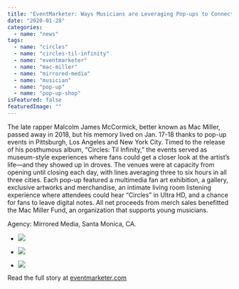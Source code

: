 ```yaml
---
title: "EventMarketer: Ways Musicians are Leveraging Pop-ups to Connect with Fans"
date: "2020-01-28"
categories: 
  - name: "news"
tags: 
  - name: "circles"
  - name: "circles-til-infinity"
  - name: "eventmarketer"
  - name: "mac-miller"
  - name: "mirrored-media"
  - name: "musician"
  - name: "pop-up"
  - name: "pop-up-shop"
isFeatured: false
featuredImage: ""
---
```


The late rapper Malcolm James McCormick, better known as Mac Miller, passed away in 2018, but his memory lived on Jan. 17-18 thanks to pop-up events in Pittsburgh, Los Angeles and New York City. Timed to the release of his posthumous album, “Circles: Til Infinity,” the events served as museum-style experiences where fans could get a closer look at the artist’s life—and they showed up in droves. The venues were at capacity from opening until closing each day, with lines averaging three to six hours in all three cities. Each pop-up featured a multimedia fan art exhibition, a gallery, exclusive artworks and merchandise, an intimate living room listening experience where attendees could hear “Circles” in Ultra HD, and a chance for fans to leave digital notes. All net proceeds from merch sales benefitted the Mac Miller Fund, an organization that supports young musicians.

Agency: Mirrored Media, Santa Monica, CA.

- ![](http://www.mirroredmedia.com/wp-content/uploads/2020/01/CirclesLA-70-1-1024x683.jpg)
    
- ![](http://www.mirroredmedia.com/wp-content/uploads/2020/01/BEC6681-1024x683.jpg)
    
- ![](http://www.mirroredmedia.com/wp-content/uploads/2020/01/01172020-Mac-Miller-9464-1024x684.jpg)
    

Read the full story at [eventmarketer.com](https://www.eventmarketer.com/article/musicians-leveraging-pop-up-strategies/)
